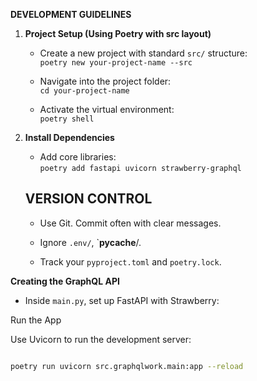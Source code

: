 **DEVELOPMENT GUIDELINES**

1.  **Project Setup (Using Poetry with src layout)**
    
    *   Create a new project with standard `src/` structure:  
        `poetry new your-project-name --src`
        
    *   Navigate into the project folder:  
        `cd your-project-name`
        
    *   Activate the virtual environment:  
        `poetry shell`
        
2.  **Install Dependencies**
    
    *   Add core libraries:  
        `poetry add fastapi uvicorn strawberry-graphql`
    

    VERSION CONTROL
    ---------------
    
    *   Use Git. Commit often with clear messages.
        
    *   Ignore `.env/`, `__pycache__/.
        
    *   Track your `pyproject.toml` and `poetry.lock`.


**Creating the GraphQL API**

*   Inside `main.py`, set up FastAPI with Strawberry:

Run the App

  

Use Uvicorn to run the development server:
 
```bash 

poetry run uvicorn src.graphqlwork.main:app --reload
